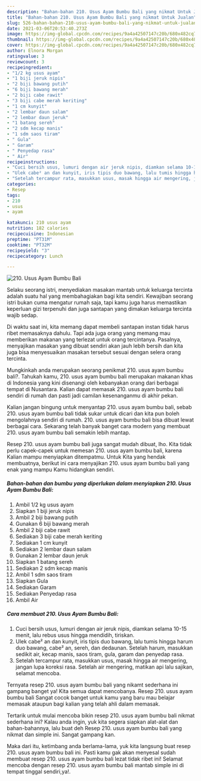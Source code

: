 ```yaml
---
description: "Bahan-bahan 210. Usus Ayam Bumbu Bali yang nikmat Untuk Jualan"
title: "Bahan-bahan 210. Usus Ayam Bumbu Bali yang nikmat Untuk Jualan"
slug: 526-bahan-bahan-210-usus-ayam-bumbu-bali-yang-nikmat-untuk-jualan
date: 2021-03-06T20:53:40.273Z
image: https://img-global.cpcdn.com/recipes/9a4a42507147c20b/680x482cq70/210-usus-ayam-bumbu-bali-foto-resep-utama.jpg
thumbnail: https://img-global.cpcdn.com/recipes/9a4a42507147c20b/680x482cq70/210-usus-ayam-bumbu-bali-foto-resep-utama.jpg
cover: https://img-global.cpcdn.com/recipes/9a4a42507147c20b/680x482cq70/210-usus-ayam-bumbu-bali-foto-resep-utama.jpg
author: Elnora Morgan
ratingvalue: 3
reviewcount: 3
recipeingredient:
- "1/2 kg usus ayam"
- "1 biji jeruk nipis"
- "2 biji bawang putih"
- "6 biji bawang merah"
- "2 biji cabe rawit"
- "3 biji cabe merah keriting"
- "1 cm kunyit"
- "2 lembar daun salam"
- "2 lembar daun jeruk"
- "1 batang sereh"
- "2 sdm kecap manis"
- "1 sdm saos tiram"
- " Gula"
- " Garam"
- " Penyedap rasa"
- " Air"
recipeinstructions:
- "Cuci bersih usus, lumuri dengan air jeruk nipis, diamkan selama 10-15 menit, lalu rebus usus hingga mendidih, tiriskan."
- "Ulek cabe² an dan kunyit, iris tipis duo bawang, lalu tumis hingga harum duo bawang, cabe² an, sereh, dan dedaunan. Setelah harum, masukkan sedikit air, kecap manis, saos tiram, gula, garam dan penyedap rasa."
- "Setelah tercampur rata, masukkan usus, masak hingga air mengering, jangan lupa koreksi rasa. Setelah air mengering, matikan api lalu sajikan, selamat mencoba."
categories:
- Resep
tags:
- 210
- usus
- ayam

katakunci: 210 usus ayam 
nutrition: 182 calories
recipecuisine: Indonesian
preptime: "PT31M"
cooktime: "PT32M"
recipeyield: "3"
recipecategory: Lunch

---
```



![210. Usus Ayam Bumbu Bali](https://img-global.cpcdn.com/recipes/9a4a42507147c20b/680x482cq70/210-usus-ayam-bumbu-bali-foto-resep-utama.jpg)

Selaku seorang istri, menyediakan masakan mantab untuk keluarga tercinta adalah suatu hal yang membahagiakan bagi kita sendiri. Kewajiban seorang istri bukan cuma mengatur rumah saja, tapi kamu juga harus memastikan keperluan gizi terpenuhi dan juga santapan yang dimakan keluarga tercinta wajib sedap.

Di waktu  saat ini, kita memang dapat membeli santapan instan tidak harus ribet memasaknya dahulu. Tapi ada juga orang yang memang mau memberikan makanan yang terlezat untuk orang tercintanya. Pasalnya, menyajikan masakan yang dibuat sendiri akan jauh lebih bersih dan kita juga bisa menyesuaikan masakan tersebut sesuai dengan selera orang tercinta. 



Mungkinkah anda merupakan seorang penikmat 210. usus ayam bumbu bali?. Tahukah kamu, 210. usus ayam bumbu bali merupakan makanan khas di Indonesia yang kini disenangi oleh kebanyakan orang dari berbagai tempat di Nusantara. Kalian dapat memasak 210. usus ayam bumbu bali sendiri di rumah dan pasti jadi camilan kesenanganmu di akhir pekan.

Kalian jangan bingung untuk menyantap 210. usus ayam bumbu bali, sebab 210. usus ayam bumbu bali tidak sukar untuk dicari dan kita pun boleh mengolahnya sendiri di rumah. 210. usus ayam bumbu bali bisa dibuat lewat berbagai cara. Sekarang telah banyak banget cara modern yang membuat 210. usus ayam bumbu bali semakin lebih mantap.

Resep 210. usus ayam bumbu bali juga sangat mudah dibuat, lho. Kita tidak perlu capek-capek untuk memesan 210. usus ayam bumbu bali, karena Kalian mampu menyiapkan ditempatmu. Untuk Kita yang hendak membuatnya, berikut ini cara menyajikan 210. usus ayam bumbu bali yang enak yang mampu Kamu hidangkan sendiri.

<!--inarticleads1-->

##### Bahan-bahan dan bumbu yang diperlukan dalam menyiapkan 210. Usus Ayam Bumbu Bali:

1. Ambil 1/2 kg usus ayam
1. Siapkan 1 biji jeruk nipis
1. Ambil 2 biji bawang putih
1. Gunakan 6 biji bawang merah
1. Ambil 2 biji cabe rawit
1. Sediakan 3 biji cabe merah keriting
1. Sediakan 1 cm kunyit
1. Sediakan 2 lembar daun salam
1. Gunakan 2 lembar daun jeruk
1. Siapkan 1 batang sereh
1. Sediakan 2 sdm kecap manis
1. Ambil 1 sdm saos tiram
1. Siapkan  Gula
1. Sediakan  Garam
1. Sediakan  Penyedap rasa
1. Ambil  Air




<!--inarticleads2-->

##### Cara membuat 210. Usus Ayam Bumbu Bali:

1. Cuci bersih usus, lumuri dengan air jeruk nipis, diamkan selama 10-15 menit, lalu rebus usus hingga mendidih, tiriskan.
1. Ulek cabe² an dan kunyit, iris tipis duo bawang, lalu tumis hingga harum duo bawang, cabe² an, sereh, dan dedaunan. Setelah harum, masukkan sedikit air, kecap manis, saos tiram, gula, garam dan penyedap rasa.
1. Setelah tercampur rata, masukkan usus, masak hingga air mengering, jangan lupa koreksi rasa. Setelah air mengering, matikan api lalu sajikan, selamat mencoba.




Ternyata resep 210. usus ayam bumbu bali yang nikamt sederhana ini gampang banget ya! Kita semua dapat mencobanya. Resep 210. usus ayam bumbu bali Sangat cocok banget untuk kamu yang baru mau belajar memasak ataupun bagi kalian yang telah ahli dalam memasak.

Tertarik untuk mulai mencoba bikin resep 210. usus ayam bumbu bali nikmat sederhana ini? Kalau anda ingin, yuk kita segera siapkan alat-alat dan bahan-bahannya, lalu buat deh Resep 210. usus ayam bumbu bali yang nikmat dan simple ini. Sangat gampang kan. 

Maka dari itu, ketimbang anda berlama-lama, yuk kita langsung buat resep 210. usus ayam bumbu bali ini. Pasti kamu gak akan menyesal sudah membuat resep 210. usus ayam bumbu bali lezat tidak ribet ini! Selamat mencoba dengan resep 210. usus ayam bumbu bali mantab simple ini di tempat tinggal sendiri,ya!.

